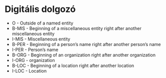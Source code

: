 # Digitális dolgozó


- O - Outside of a named entity 
- B-MIS - Beginning of a miscellaneous entity right  after another miscellaneous entity
- I-MIS	- Miscellaneous entity
- B-PER	- Beginning of a person’s name right after another person’s name
- I-PER	- Person’s name
- B-ORG	- Beginning of an organization right after another organization
- I-ORG	- organization
- B-LOC	- Beginning of a location right after another location
- I-LOC	- Location